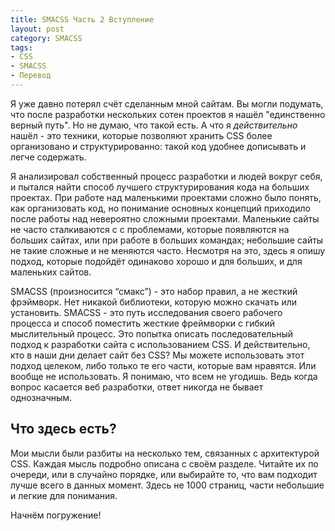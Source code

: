 ```yaml
---
title: SMACSS Часть 2 Вступление
layout: post
category: SMACSS
tags:
- CSS
- SMACSS
- Перевод
---
```


Я уже давно потерял счёт сделанным мной сайтам. Вы могли подумать, что после разработки нескольких сотен проектов я нашёл "единственно верный путь". Но не думаю, что такой есть. А что я _действительно_ нашёл - это техники, которые позволяют хранить CSS более организовано и структурированно: такой код удобнее дописывать и легче содержать.

Я анализировал собственный процесс разработки и людей вокруг себя, и пытался найти способ лучшего структурирования кода на больших проектах. При работе над маленькими проектами сложно было понять, как организовать код, но понимание основных концепций приходило после работы над невероятно сложными проектами. Маленькие сайты не часто сталкиваются с с проблемами, которые появляются на больших сайтах, или при работе в больших командах; небольшие сайты не такие сложные и не меняются часто. Несмотря на это, здесь я опишу подход, которые подойдёт одинаково хорошо и для больших, и для маленьких сайтов.

SMACSS (произносится “смакс”) - это набор правил, а не жесткий фрэймворк. Нет никакой библиотеки, которую можно скачать или установить. SMACSS - это путь исследования своего рабочего процесса и способ поместить жесткие фреймворки с гибкий мыслительный процесс. Это попытка описать последовательный подход к разработки сайта с использованием CSS. И действительно, кто в наши дни делает сайт без CSS? Мы можете использовать этот подход целеком, либо только те его части, которые вам нравятся. Или вообще не использовать. Я понимаю, что всем не угодишь. Ведь когда вопрос касается веб разработки, ответ никогда не бывает однозначным.

## Что здесь есть?

Мои мысли были разбиты на несколько тем, связанных с архитектурой CSS. Каждая мысль подробно описана с своём разделе. Читайте их по очереди, или в случайно порядке, или выбирайте то, что вам подходит лучше всего в данных момент. Здесь не 1000 страниц, части небольшие и легкие для понимания.

Начнём погружение!
